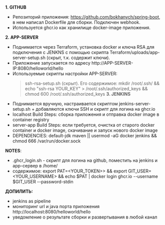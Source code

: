 **1. GITHUB**
- Репозиторий приложения: https://github.com/bokhanych/spring-boot, в нем написал Dockerfile для сборки. Подключен webhook.
- Используется ghcr.io как хранилище docker-image приложения.

**2. APP-SERVER**
- Поднимается через Terraform, установка docker и ключа RSA для подключения с JENKNS с помощью скрипта Terraform/uploads/app-server-setup.sh (скрыт, т.к. содержит ключи). 
- Приложение запускается по адресу http://APP-SERVER-IP:8080/helloworld/hello
- Используемые скрипты настройки APP-SERVER:
   > ssh-rsa-setup.sh (скрыт). Его содержимое: mkdir /root/.ssh/ && echo "ssh-rsa YOUR_KEY" > /root/.ssh/authorized_keys && chmod 600 /root/.ssh/authorized_keys
**3. JENKINS**
- Поднимается вручную, настраивается скриптом jenkins-server-setup.sh + добавляются ключи SSH и скрипт для логина на ghcr.io
- localhost Build Steps: сборка приложения и отправка docker image в container registry
- server-app Build Steps: если требуется, очистка от старого docker container и docker image, скачивание и запуск нового docker image
- DEPENDENCIES: default-jdk maven || usermod -aG docker jenkins && chmod 666 /var/run/docker.sock

**NOTES**:
- .ghcr_login.sh - скрипт для логина на github, поместить на jenkins и app-сервер в /home/
- содержимое: export PAT=<YOUR_TOKEN>> && export GIT_USER=<YOUR_USERNAME> && echo $PAT | docker login ghcr.io --username $GIT_USER --password-stdin

**ДОПИЛИТЬ:** 
- jenkins as pipeline
- мониторинг url и java порта приложения http://localhost:8080/helloworld/hello
- уведомление о результате сборки и развертывания в любой канал